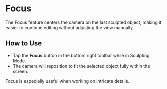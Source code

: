 # Focus  

The Focus feature centers the camera on the last sculpted object, making it easier to continue editing without adjusting the view manually.  

## How to Use  
- Tap the **Focus** button in the bottom right toolbar while in Sculpting Mode.  
- The camera will reposition to fit the selected object fully within the screen.  

Focus is especially useful when working on intricate details.  
